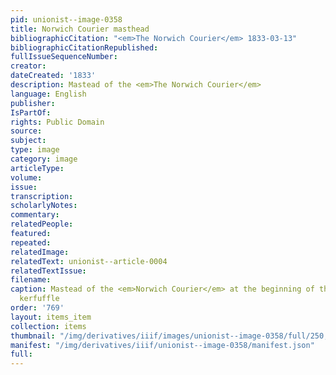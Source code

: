 ```yaml
---
pid: unionist--image-0358
title: Norwich Courier masthead
bibliographicCitation: "<em>The Norwich Courier</em> 1833-03-13"
bibliographicCitationRepublished: 
fullIssueSequenceNumber: 
creator: 
dateCreated: '1833'
description: Mastead of the <em>The Norwich Courier</em>
language: English
publisher: 
IsPartOf: 
rights: Public Domain
source: 
subject: 
type: image
category: image
articleType: 
volume: 
issue: 
transcription: 
scholarlyNotes: 
commentary: 
relatedPeople: 
featured: 
repeated: 
relatedImage: 
relatedText: unionist--article-0004
relatedTextIssue: 
filename: 
caption: Mastead of the <em>Norwich Courier</em> at the beginning of the Canterbury
  kerfuffle
order: '769'
layout: items_item
collection: items
thumbnail: "/img/derivatives/iiif/images/unionist--image-0358/full/250,/0/default.jpg"
manifest: "/img/derivatives/iiif/unionist--image-0358/manifest.json"
full: 
---
```

